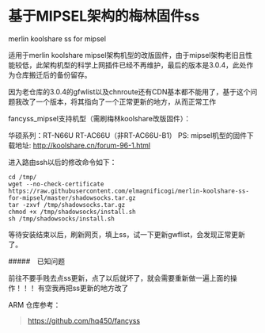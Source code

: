 # 基于MIPSEL架构的梅林固件ss
merlin koolshare ss for mipsel

适用于merlin koolshare mipsel架构机型的改版固件，由于mipsel架构老旧且性能较低，此架构机型的科学上网插件已经不再维护，最后的版本是3.0.4，此处作为仓库搬迁后的备份留存。

因为老仓库的3.0.4的gfwlist以及chnroute还有CDN基本都不能用了，基于这个问题我改了一个版本，将其指向了一个正常更新的地方，从而正常工作

fancyss_mipsel支持机型（需刷梅林koolshare改版固件）：

华硕系列：RT-N66U RT-AC66U（非RT-AC66U-B1）
PS: mipsel机型的固件下载地址: http://koolshare.cn/forum-96-1.html

进入路由ssh以后的修改命令如下：

```
cd /tmp/
wget --no-check-certificate https://raw.githubusercontent.com/elmagnificogi/merlin-koolshare-ss-for-mipsel/master/shadowsocks.tar.gz
tar -zxvf /tmp/shadowsocks.tar.gz
chmod +x /tmp/shadowsocks/install.sh
sh /tmp/shadowsocks/install.sh
```

等待安装结束以后，刷新网页，填上ss，试一下更新gwflist，会发现正常更新了。

#####　已知问题

前往不要手贱去点ss更新，点了以后就坏了，就会需要重新做一遍上面的操作！！！
有空我再把ss更新的地方改了

ARM 仓库参考：
> https://github.com/hq450/fancyss
